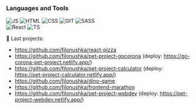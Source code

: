 <!-- ### About Me -->

### Languages and Tools  
![JS](https://img.shields.io/badge/-Javascript-000000?style=for-the-badge&logo=javascript)
![HTML](https://img.shields.io/badge/-html-000000?style=for-the-badge&logo=html5)
![CSS](https://img.shields.io/badge/-CSS-000000?style=for-the-badge&logo=css3) 
![GIT](https://img.shields.io/badge/-GIT-000000?style=for-the-badge&logo=git)
![SASS](https://img.shields.io/badge/-SASS-000000?style=for-the-badge&logo=sass)  
![React](https://img.shields.io/badge/-React-000000?style=for-the-badge&logo=react)
![TS](https://img.shields.io/badge/-Typescript-000000?style=for-the-badge&logo=typescript)

🔭 Last projects:  
- https://github.com/filonushka/react-pizza  
- https://github.com/filonushka/pet-project-gocorona (deploy: https://go-corona-pet-project.netlify.app/)  
- https://github.com/filonushka/pet-project-calculator (deploy: https://pet-project-calculator.netlify.app/)
- https://github.com/filonushka/dino-game  
- https://github.com/filonushka/frontend-marathon  
- https://github.com/filonushka/pet-project-webdev (deploy: https://pet-project-webdev.netlify.app/) 
<!-- ### Follow me   -->


<!--
Here are some ideas to get you started:

- 🔭 I’m currently working on ...
- 🌱 I’m currently learning ...

- 📫 How to reach me:
- 😄 Pronouns: ...
- ⚡ Fun fact: ...
-->
